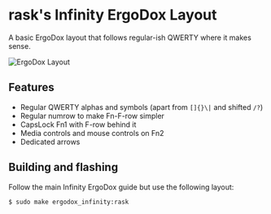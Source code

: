 # rask's Infinity ErgoDox Layout

A basic ErgoDox layout that follows regular-ish QWERTY where it
makes sense.

![ErgoDox Layout](https://i.imgur.com/jYDInaY.png)

## Features

-   Regular QWERTY alphas and symbols (apart from `[]{}\|` and shifted `/?`)
-   Regular numrow to make Fn-F-row simpler
-   CapsLock Fn1 with F-row behind it
-   Media controls and mouse controls on Fn2
-   Dedicated arrows

## Building and flashing

Follow the main Infinity ErgoDox guide but use the following layout:

    $ sudo make ergodox_infinity:rask
